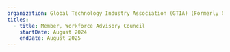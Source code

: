 ```yaml
---
organization: Global Technology Industry Association (GTIA) (Formerly CompTIA)
titles:
  - title: Member, Workforce Advisory Council
    startDate: August 2024
    endDate: August 2025
---
```

